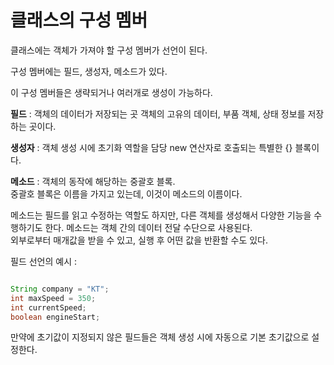 클래스의 구성 멤버
==================

클래스에는 객체가 가져야 할 구성 멤버가 선언이 된다.   

구성 멤버에는 필드, 생성자, 메소드가 있다.  

이 구성 멤버들은 생략되거나 여러개로 생성이 가능하다.    

**필드** : 객체의 데이터가 저장되는 곳
객체의 고유의 데이터, 부품 객체, 상태 정보를 저장하는 곳이다.

**생성자** : 객체 생성 시에 초기화 역할을 담당
new 연산자로 호출되는 특별한 {} 블록이다.

**메소드** : 객체의 동작에 해당하는 중괄호 블록.   
중괄호 블록은 이름을 가지고 있는데, 이것이 메소드의 이름이다.

메소드는 필드를 읽고 수정하는 역할도 하지만, 다른 객체를 생성해서 다양한 기능을 수행하기도 한다.
메소드는 객체 간의 데이터 전달 수단으로 사용된다.    
외부로부터 매개값을 받을 수 있고, 실행 후 어떤 값을 반환할 수도 있다.   

필드 선언의 예시 :

```java

String company = "KT";
int maxSpeed = 350;
int currentSpeed;
boolean engineStart;

```

만약에 초기값이 지정되지 않은 필드들은 객체 생성 시에 자동으로 기본 초기값으로 설정한다.

